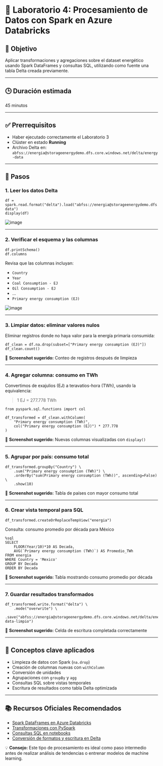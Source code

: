 # 🧪 Laboratorio 4: Procesamiento de Datos con Spark en Azure Databricks

## 🎯 Objetivo  
Aplicar transformaciones y agregaciones sobre el dataset energético usando Spark DataFrames y consultas SQL, utilizando como fuente una tabla Delta creada previamente.

---

## 🕒 Duración estimada  
45 minutos

---

## ✅ Prerrequisitos  
- Haber ejecutado correctamente el Laboratorio 3  
- Clúster en estado **Running**  
- Archivo Delta en:  
  `abfss://energia@storageenergydemo.dfs.core.windows.net/delta/energy-data`

---

## 📝 Pasos

### 1. Leer los datos Delta

    df = spark.read.format("delta").load("abfss://energia@storageenergydemo.dfs.core.windows.net/delta/energy-data")
    display(df)

![image](https://github.com/user-attachments/assets/4ede4f10-06d5-4e79-9c5b-9a227977582b)

---

### 2. Verificar el esquema y las columnas

    df.printSchema()
    df.columns

Revisa que las columnas incluyan:
- `Country`
- `Year`
- `Coal Consumption - EJ`
- `Oil Consumption - EJ`
- ...
- `Primary energy consumption (EJ)`

![image](https://github.com/user-attachments/assets/3275e519-8672-4924-b761-60092a8d9045)

---

### 3. Limpiar datos: eliminar valores nulos

Eliminar registros donde no haya valor para la energía primaria consumida:

    df_clean = df.na.drop(subset=["Primary energy consumption (EJ)"])
    df_clean.count()

📸 **Screenshot sugerido:** Conteo de registros después de limpieza

---

### 4. Agregar columna: consumo en TWh

Convertimos de exajulios (EJ) a teravatios-hora (TWh), usando la equivalencia:

> 1 EJ = 277.778 TWh

    from pyspark.sql.functions import col

    df_transformed = df_clean.withColumn(
        "Primary energy consumption (TWh)",
        col("Primary energy consumption (EJ)") * 277.778
    )

📸 **Screenshot sugerido:** Nuevas columnas visualizadas con `display()`

---

### 5. Agrupar por país: consumo total

    df_transformed.groupBy("Country") \
        .sum("Primary energy consumption (TWh)") \
        .orderBy("sum(Primary energy consumption (TWh))", ascending=False) \
        .show(10)

📸 **Screenshot sugerido:** Tabla de países con mayor consumo total

---

### 6. Crear vista temporal para SQL

    df_transformed.createOrReplaceTempView("energia")

Consulta: consumo promedio por década para México

    %sql
    SELECT
        FLOOR(Year/10)*10 AS Decada,
        AVG(`Primary energy consumption (TWh)`) AS Promedio_TWh
    FROM energia
    WHERE Country = 'Mexico'
    GROUP BY Decada
    ORDER BY Decada

📸 **Screenshot sugerido:** Tabla mostrando consumo promedio por década

---

### 7. Guardar resultados transformados

    df_transformed.write.format("delta") \
        .mode("overwrite") \
        .save("abfss://energia@storageenergydemo.dfs.core.windows.net/delta/energy-data-limpio")

📸 **Screenshot sugerido:** Celda de escritura completada correctamente

---

## 🧠 Conceptos clave aplicados

- Limpieza de datos con Spark (`na.drop`)  
- Creación de columnas nuevas con `withColumn`  
- Conversión de unidades  
- Agrupaciones con `groupBy` y `agg`  
- Consultas SQL sobre vistas temporales  
- Escritura de resultados como tabla Delta optimizada

---

## 📚 Recursos Oficiales Recomendados

- [Spark DataFrames en Azure Databricks](https://learn.microsoft.com/azure/databricks/data/dataframes)  
- [Transformaciones con PySpark](https://spark.apache.org/docs/latest/api/python/reference/index.html)  
- [Consultas SQL en notebooks](https://learn.microsoft.com/azure/databricks/sql/)  
- [Conversión de formatos y escritura en Delta](https://learn.microsoft.com/azure/databricks/delta/delta-batch#write-to-a-table)

💡 **Consejo:** Este tipo de procesamiento es ideal como paso intermedio antes de realizar análisis de tendencias o entrenar modelos de machine learning.


